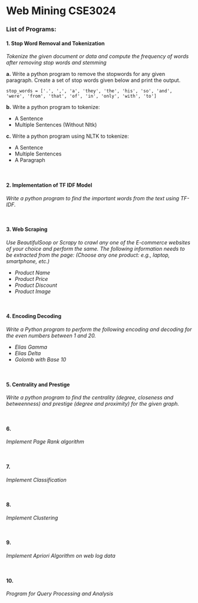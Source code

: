 # Web Mining CSE3024

### List of Programs:

#### 1. Stop Word Removal and Tokenization

<i> Tokenize the given document or data and compute the frequency of words after removing stop words and stemming</i>

**a.** Write a python program to remove the stopwords for any given paragraph. Create a set of stop words given below and print the output.

    stop_words = ['.', ',', 'a', 'they', 'the', 'his', 'so', 'and', 'were', 'from', 'that', 'of', 'in', 'only', 'with', 'to']

**b.** Write a python program to tokenize:

-   A Sentence
-   Multiple Sentences (Without Nltk)

**c.** Write a python program using NLTK to tokenize:

-   A Sentence
-   Multiple Sentences
-   A Paragraph

</br>

#### 2. Implementation of TF IDF Model

<i> Write a python program to find the important words from the text using TF-IDF. </i>

</br>

#### 3. Web Scraping

<i> Use BeautifulSoop or Scrapy to crawl any one of the E-commerce websites of your choice and perform the same. The following information needs to be extracted from the page: (Choose any one product: e.g., laptop, smartphone, etc.)

-   Product Name
-   Product Price
-   Product Discount
-   Product Image
    </i>

</br>

#### 4. Encoding Decoding

<i> Write a Python program to perform the following encoding and decoding for the even numbers between 1 and 20.

-   Elias Gamma
-   Elias Delta
-   Golomb with Base 10
    </i>

</br>

#### 5. Centrality and Prestige

<i> Write a python program to find the centrality (degree, closeness and betweenness) and prestige (degree and proximity) for the given graph. </i>

</br>

#### 6.

<i> Implement Page Rank algorithm </i>

</br>

#### 7.

<i> Implement Classification </i>

</br>

#### 8.

<i> Implement Clustering </i>

</br>

#### 9.

<i> Implement Apriori Algorithm on web log data </i>

</br>

#### 10.

<i> Program for Query Processing and Analysis <i>

</br>
